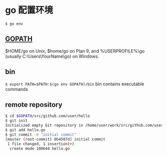 # go 配置环境

`$ go env`

## [GOPATH](https://golang.org/cmd/go/#hdr-GOPATH_environment_variable)

$HOME/go on Unix, $home/go on Plan 9, and %USERPROFILE%\go (usually C:\Users\YourName\go) on Windows.

## bin

`$ export PATH=$PATH:$(go env GOPATH)/bin`
bin contains executable commands

## remote repository

```bash
$ cd $GOPATH/src/github.com/user/hello
$ git init
Initialized empty Git repository in /home/user/work/src/github.com/user/hello/.git/
$ git add hello.go
$ git commit -m "initial commit"
[master (root-commit) 0b4507d] initial commit
 1 file changed, 1 insertion(+)
  create mode 100644 hello.go
```
